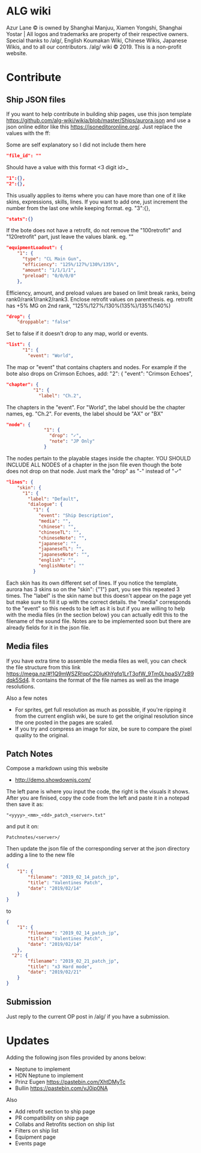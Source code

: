 # ALG wiki

Azur Lane © is owned by Shanghai Manjuu, Xiamen Yongshi, Shanghai Yostar | All logos and trademarks are property of their respective owners.
Special thanks to /alg/, English Koumakan Wiki, Chinese Wikis, Japanese Wikis, and to all our contributors. /alg/ wiki © 2019. This is a non-profit website.

# Contribute

## Ship JSON files

If you want to help contribute in building ship pages, use this json template https://github.com/alg-wiki/wikia/blob/master/Ships/aurora.json and use a json online editor like this https://jsoneditoronline.org/. Just replace the values with the ff:

Some are self explanatory so I did not include them here


```json
"file_id": ""
```
Should have a value with this format <3 digit id>_<shipname with starting capital letter>
  
  
```json
"1":{},
"2":{},
```
This usually applies to items where you can have more than one of it like skins, expressions, skills, lines. If you want to add one, just increment the number from the last one while keeping format. eg. "3":{},


```json
"stats":{}
```
If the bote does not have a retrofit, do not remove the "100retrofit" and "120retrofit" part, just leave the values blank. eg. ""


```json
"equipmentLoadout": {
    "1": {
      "type": "CL Main Gun",
      "efficiency": "125%/127%/130%/135%",
      "amount": "1/1/1/1",
      "preload": "0/0/0/0"
    },
```
Efficiency, amount, and preload values are based on limit break ranks, being rank0/rank1/rank2/rank3. Enclose retrofit values on parenthesis. eg. retrofit has +5% MG on 2nd rank, "125%/127%/130%(135%)/135%(140%)


```json
"drop": {
    "droppable": "false"
```
Set to false if it doesn't drop to any map, world or events. 


```json
"list": {
      "1": {
        "event": "World",
 ```
The map or "event" that contains chapters and nodes. For example if the bote also drops on Crimson Echoes, add: "2": { "event": "Crimson Echoes",


```json
"chapter": {
          "1": {
            "label": "Ch.2",
```
The chapters in the "event". For "World", the label should be the chapter names, eg. "Ch.2". For events, the label should be "AX" or "BX" 


```json
"node": {
              "1": {
                "drop": "✓",
                "note": "JP Only"
              }
```
The nodes pertain to the playable stages inside the chapter. YOU SHOULD INCLUDE ALL NODES of a chapter in the json file even though the bote does not drop on that node. Just mark the "drop" as "-" instead of "✓"


```json
"lines": {
    "skin": {
      "1": {
        "label": "Default",
        "dialogue": {
          "1": {
            "event": "Ship Description",
            "media": "",
            "chinese": "",
            "chineseTL": "",
            "chineseNote": "",
            "japanese": "",
            "japaneseTL": "",
            "japaneseNote": "",
            "english": "",
            "englishNote": ""
          }
```
Each skin has its own different set of lines. If you notice the template, aurora has 3 skins so on the "skin": {"1"} part, you see this repeated 3 times. The "label" is the skin name but this doesn't appear on the page yet but make sure to fill it up with the correct details. the "media" corresponds to the "event" so this needs to be left as it is but if you are willing to help with the media files (in the section below) you can actually edit this to the filename of the sound file. Notes are to be implemented soon but there are already fields for it in the json file.

## Media files

If you have extra time to assemble the media files as well, you can check the file structure from this link https://mega.nz/#!1Q9mWSZR!qpC2DluKhYgfq1LrT3ofW_9Tm0LhpaSV7zB9dqk5Sd4. It contains the format of the file names as well as the image resolutions. 

Also a few notes
- For sprites, get full resolution as much as possible, if you're ripping it from the current english wiki, be sure to get the original resolution since the one posted in the pages are scaled. 
- If you try and compress an image for size, be sure to compare the pixel quality to the original.

## Patch Notes

Compose a markdown using this website 
- http://demo.showdownjs.com/

The left pane is where you input the code, the right is the visuals it shows. After you are finised, copy the code from the left and paste it in a notepad then save it as:
````
"<yyyy>_<mm>_<dd>_patch_<server>.txt" 
````
and put it on: 
````
Patchnotes/<server>/
````
Then update the json file of the corresponding server at the json directory adding a line to the new file 
```json
{
	"1": {
		"filename": "2019_02_14_patch_jp",
		"title": "Valentines Patch",
		"date": "2019/02/14"
	}
}
```
to
```json
{
	"1": {
		"filename": "2019_02_14_patch_jp",
		"title": "Valentines Patch",
		"date": "2019/02/14"
	},
  "2": {
		"filename": "2019_02_21_patch_jp",
		"title": "x3 Hard mode",
		"date": "2019/02/21"
	}
}
```
  

## Submission
Just reply to the current OP post in /alg/ if you have a submission. 

# Updates

Adding the following json files provided by anons below:

- Neptune to implement 
- HDN Neptune to implement
- Prinz Eugen https://pastebin.com/XhtDMyTc
- Bullin https://pastebin.com/vJ0ip0NA

Also
- Add retrofit section to ship page
- PR compatibility on ship page
- Collabs and Retrofits section on ship list
- Filters on ship list
- Equipment page
- Events page

